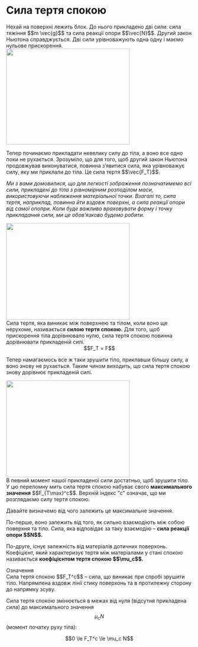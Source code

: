 # Сила тертя спокою

<div class="space">Нехай на поверхнi лежить блок. До нього прикладено двi сили: сила тяжiння $$m \vec{g}$$ та сила реакцiї опори $$\vec{N}$$. Другий закон Ньютона справджується. Двi сили урiвноважують одна одну i маємо нульове прискорення.</div>

<div class="space"><img class="image" width="334" height="259" src="https://rawgit.com/chudaol/ed-era-book-physics/master/images/chapter_5/2.png"></div>

<div class="space"><p class="p3">Тепер починаємо прикладати невелику силу до тiла, а воно все одно поки не рухається. Зрозумiло, що для того, щоб другий закон Ньютона продовжував виконуватися, повинна з’явитися сила, яка урiвноважує силу, яку ми приклали до тiла. Це сила тертя $$\vec{F_Т}$$.</p></div>

<div class="space"><p class="p3"><i>Ми з вами домовилися, що для легкостi зображення позначатимемо всi сили, прикладенi до тiла з рiвномiрним розподiлом маси, використовуючи наближення
матерiальної точки. Взагалi то, сила тертя, наприклад, повинна йти вздовж поверхнi, а сила реакцiї опори вiд самої опопри. Коли буде важливо враховувати форму i точку прикладання сили, ми це обов’язково будемо робити.</i></p></div>

<div class="space"><img class="image" width="334" height="261" src="https://rawgit.com/chudaol/ed-era-book-physics/master/images/chapter_5/3.png"></div>

<div class="space">Сила тертя, яка виникає мiж поверхнею та тiлом, коли воно ще нерухоме, називається <span class="p1"><b>силою тертя спокою.</b></span> Для того, щоб прискорення тiла дорiвнювало нулю, сила тертя спокою повинна дорiвнювати прикладенiй силi.</div>

<div class="space" align="center">$$F_Т = F$$</div>

<div class="space"><p class="p3">Тепер намагаємось все ж таки зрушити тiло, приклавши бiльшу силу, а воно знову не рухається. Таким чином виходить, що сила тертя спокою знову дорiвнює прикладенiй силi.</p></div>

<div class="space"><img class="image" width="334" height="261" src="https://rawgit.com/chudaol/ed-era-book-physics/master/images/chapter_5/3.png"></div>

<div class="space">В певний момент нашої прикладеної сили достатньо, щоб зрушити тiло. У цю переломну мить сила тертя спокою набуває свого <b>максимального значення</b> $$F_{T\max}^c$$. Верхнiй iндекс "с" означає, що ми розглядаємо силу тертя спокою.</div>

<div class="space"><p class="p3">Давайте визначемо вiд чого залежить це максимальне значення.</p></div>

<div class="space"><p class="p3">По-перше, воно залежить вiд того, як сильно взаємодiють мiж собою поверхня та тiло. Сила, яка вiдповiдає за таку взаємодiю – <span class="p1"><b>сила реакцiї опори $$N$$.</b></span></p></div>

<div class="space"><p class="p3">По-друге, iснує залежнiсть вiд матерiалiв дотичних поверхонь. Коефiцiєнт, який характеризує тертя мiж матерiалами у станi спокою називається <span class="p1"><b>коефiцiєнтом тертя спокою $$\mu_c$$.</b></span></p></div>

<div class="eoz-wrap">
<span class="eoz">Означення</span>
<div class="eoz-text">
<div class="space">Сила тертя спокою $$F_T^c$$ – сила, що виникає при спробi зрушити тiло. Напрямлена вздовж лiнiї стику поверхонь та в протилежну сторону до напрямку зсуву.</div>

Сила тертя спокою змiнюється в межах вiд нуля (вiдсутня прикладена сила) до максимального значення $$\mu_c N$$ (момент початку руху тiла):

<div align="center">$$0 \le F_T^c \le \mu_c N$$</div>
</div>
</div>